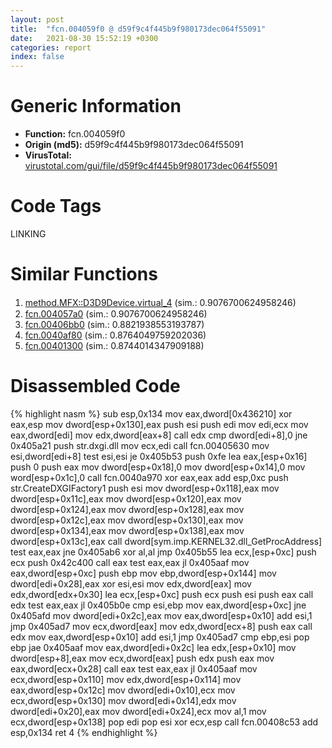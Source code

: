 ```yaml
---
layout: post
title:  "fcn.004059f0 @ d59f9c4f445b9f980173dec064f55091"
date:   2021-08-30 15:52:19 +0300
categories: report
index: false
---
```


# Generic Information
- **Function:** fcn.004059f0
- **Origin (md5):** d59f9c4f445b9f980173dec064f55091
- **VirusTotal:** [virustotal.com/gui/file/d59f9c4f445b9f980173dec064f55091][virustotal_ref]

# Code Tags
<span class="tag" id="LINKING">LINKING</span>


# Similar Functions

1. [method.MFX꞉꞉D3D9Device.virtual\_4][similar_1_ref] (sim.: 0.9076700624958246)
2. [fcn.004057a0][similar_2_ref] (sim.: 0.9076700624958246)
3. [fcn.00406bb0][similar_3_ref] (sim.: 0.8821938553193787)
4. [fcn.0040af80][similar_4_ref] (sim.: 0.8764049759202036)
5. [fcn.00401300][similar_5_ref] (sim.: 0.8744014347909188)


# Disassembled Code

{% highlight nasm %}
sub esp,0x134
mov eax,dword[0x436210]
xor eax,esp
mov dword[esp+0x130],eax
push esi
push edi
mov edi,ecx
mov eax,dword[edi]
mov edx,dword[eax+8]
call edx
cmp dword[edi+8],0
jne 0x405a21
push str.dxgi.dll
mov ecx,edi
call fcn.00405630
mov esi,dword[edi+8]
test esi,esi
je 0x405b53
push 0xfe
lea eax,[esp+0x16]
push 0
push eax
mov dword[esp+0x18],0
mov dword[esp+0x14],0
mov word[esp+0x1c],0
call fcn.0040a970
xor eax,eax
add esp,0xc
push str.CreateDXGIFactory1
push esi
mov dword[esp+0x118],eax
mov dword[esp+0x11c],eax
mov dword[esp+0x120],eax
mov dword[esp+0x124],eax
mov dword[esp+0x128],eax
mov dword[esp+0x12c],eax
mov dword[esp+0x130],eax
mov dword[esp+0x134],eax
mov dword[esp+0x138],eax
mov dword[esp+0x13c],eax
call dword[sym.imp.KERNEL32.dll_GetProcAddress]
test eax,eax
jne 0x405ab6
xor al,al
jmp 0x405b55
lea ecx,[esp+0xc]
push ecx
push 0x42c400
call eax
test eax,eax
jl 0x405aaf
mov eax,dword[esp+0xc]
push ebp
mov ebp,dword[esp+0x144]
mov dword[edi+0x28],eax
xor esi,esi
mov edx,dword[eax]
mov edx,dword[edx+0x30]
lea ecx,[esp+0xc]
push ecx
push esi
push eax
call edx
test eax,eax
jl 0x405b0e
cmp esi,ebp
mov eax,dword[esp+0xc]
jne 0x405afd
mov dword[edi+0x2c],eax
mov eax,dword[esp+0x10]
add esi,1
jmp 0x405ad7
mov ecx,dword[eax]
mov edx,dword[ecx+8]
push eax
call edx
mov eax,dword[esp+0x10]
add esi,1
jmp 0x405ad7
cmp ebp,esi
pop ebp
jae 0x405aaf
mov eax,dword[edi+0x2c]
lea edx,[esp+0x10]
mov dword[esp+8],eax
mov ecx,dword[eax]
push edx
push eax
mov eax,dword[ecx+0x28]
call eax
test eax,eax
jl 0x405aaf
mov ecx,dword[esp+0x110]
mov edx,dword[esp+0x114]
mov eax,dword[esp+0x12c]
mov dword[edi+0x10],ecx
mov ecx,dword[esp+0x130]
mov dword[edi+0x14],edx
mov dword[edi+0x20],eax
mov dword[edi+0x24],ecx
mov al,1
mov ecx,dword[esp+0x138]
pop edi
pop esi
xor ecx,esp
call fcn.00408c53
add esp,0x134
ret 4
{% endhighlight %}


[similar_1_ref]: /report/method.MFX꞉꞉D3D9Device.virtual_4@d59f9c4f445b9f980173dec064f55091
[similar_2_ref]: /report/fcn.004057a0@d59f9c4f445b9f980173dec064f55091
[similar_3_ref]: /report/fcn.00406bb0@0aa2d73a5300dff2412388945614b507
[similar_4_ref]: /report/fcn.0040af80@0aa2d73a5300dff2412388945614b507
[similar_5_ref]: /report/fcn.00401300@2d591d102f09b733d7d0e893e5642beb
[virustotal_ref]: https://www.virustotal.com/gui/file/d59f9c4f445b9f980173dec064f55091